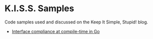 # K.I.S.S. Samples
Code samples used and discussed on the Keep It Simple, Stupid! blog.

- [Interface compliance at compile-time in Go](https://github.com/flashlabs/kiss-samples/tree/main/interfaces)